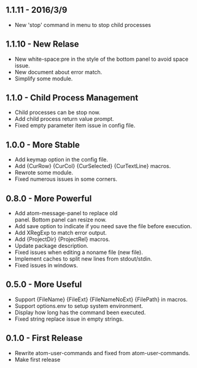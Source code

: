## 1.1.11 - 2016/3/9
* New 'stop' command in menu to stop child processes

## 1.1.10 - New Relase
* New white-space:pre in the style of the bottom panel to avoid space issue.
* New document about error match.
* Simplify some module.

## 1.1.0 - Child Process Management
* Child processes can be stop now.
* Add child process return value prompt.
* Fixed empty parameter item issue in config file.

## 1.0.0 - More Stable
* Add keymap option in the config file.
* Add {CurRow} {CurCol} {CurSelected} {CurTextLine} macros.
* Rewrote some module.
* Fixed numerous issues in some corners.

## 0.8.0 - More Powerful
* Add atom-message-panel to replace old <div> panel. Bottom panel can resize now.
* Add save option to indicate if you need save the file before execution.
* Add XRegExp to match error output.
* Add {ProjectDir} {ProjectRel} macros.
* Update package description.
* Fixed issues when editing a noname file (new file).
* Implement caches to split new lines from stdout/stdin.
* Fixed issues in windows.


## 0.5.0 - More Useful
* Support {FileName} {FileExt} {FileNameNoExt} {FilePath} in macros.
* Support options.env to setup system environment.
* Display how long has the command been executed.
* Fixed string replace issue in empty strings.

## 0.1.0 - First Release
* Rewrite atom-user-commands and fixed from atom-user-commands.
* Make first release
